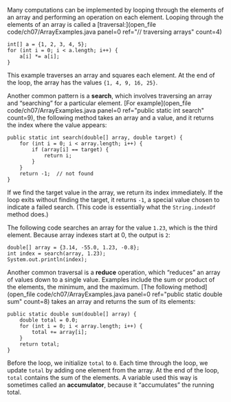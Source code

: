 Many computations can be implemented by looping through the elements of an array and performing an operation on each element. Looping through the elements of an array is called a [traversal:](open_file code/ch07/ArrayExamples.java panel=0 ref="// traversing arrays" count=4)


```code
int[] a = {1, 2, 3, 4, 5};
for (int i = 0; i < a.length; i++) {
    a[i] *= a[i];
}
```

This example traverses an array and squares each element. At the end of the loop, the array has the values `{1, 4, 9, 16, 25}`.


Another common pattern is a **search**, which involves traversing an array and “searching” for a particular element. [For example](open_file code/ch07/ArrayExamples.java panel=0 ref="public static int search" count=9), the following method takes an array and a value, and it returns the index where the value appears:



```code
public static int search(double[] array, double target) {
    for (int i = 0; i < array.length; i++) {
        if (array[i] == target) {
            return i;
        }
    }
    return -1;  // not found
}
```

If we find the target value in the array, we return its index immediately. If the loop exits without finding the target, it returns `-1`, a special value chosen to indicate a failed search. (This code is essentially what the `String.indexOf` method does.)

The following code searches an array for the value `1.23`, which is the third element. Because array indexes start at 0, the output is `2`:

```code
double[] array = {3.14, -55.0, 1.23, -0.8};
int index = search(array, 1.23);
System.out.println(index);
```


Another common traversal is a **reduce** operation, which “reduces” an array of values down to a single value. Examples include the sum or product of the elements, the minimum, and the maximum. [The following method](open_file code/ch07/ArrayExamples.java panel=0 ref="public static double sum" count=8) takes an array and returns the sum of its elements:


```code
public static double sum(double[] array) {
    double total = 0.0;
    for (int i = 0; i < array.length; i++) {
        total += array[i];
    }
    return total;
}
```


Before the loop, we initialize `total` to `0`. Each time through the loop, we update `total` by adding one element from the array. At the end of the loop, `total` contains the sum of the elements. A variable used this way is sometimes called an **accumulator**, because it “accumulates” the running total.
